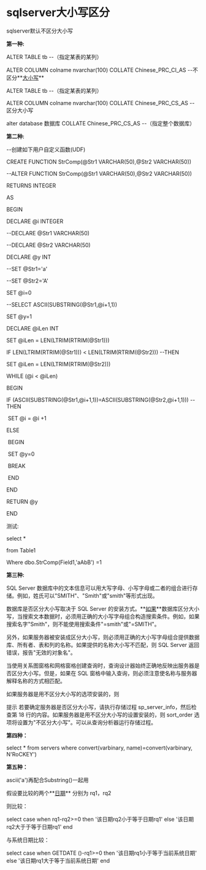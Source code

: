 # sqlserver大小写区分

sqlserver默认不区分大小写

**第一种:**

ALTER TABLE tb  --（指定某表的某列）



ALTER COLUMN colname nvarchar(100) COLLATE Chinese_PRC_CI_AS      --不区分**[大小写](https://outofmemory.cn/tag/17955.html)**

ALTER TABLE tb  --（指定某表的某列）

ALTER COLUMN colname nvarchar(100) COLLATE Chinese_PRC_CS_AS     --区分大小写

alter database 数据库 COLLATE Chinese_PRC_CS_AS --（指定整个数据库）

**第二种:**

--创建如下用户自定义函数(UDF)



CREATE FUNCTION StrComp(@Str1 VARCHAR(50),@Str2 VARCHAR(50))

--ALTER FUNCTION StrComp(@Str1 VARCHAR(50),@Str2 VARCHAR(50))

RETURNS INTEGER

AS

BEGIN

 DECLARE @i INTEGER

 --DECLARE @Str1 VARCHAR(50)

 --DECLARE @Str2 VARCHAR(50)

 DECLARE @y INT

 --SET @Str1='a'

 --SET @Str2='A'

 SET @i=0

 --SELECT ASCII(SUBSTRING(@Str1,@i+1,1))

 SET @y=1

 DECLARE @iLen INT

 SET @iLen = LEN(LTRIM(RTRIM(@Str1)))

 IF LEN(LTRIM(RTRIM(@Str1))) < LEN(LTRIM(RTRIM(@Str2))) --THEN

   SET @iLen = LEN(LTRIM(RTRIM(@Str2)))

 WHILE (@i < @iLen)

  BEGIN

   IF (ASCII(SUBSTRING(@Str1,@i+1,1))=ASCII(SUBSTRING(@Str2,@i+1,1))) --THEN

​     SET @i = @i +1

   ELSE

​     BEGIN

​      SET @y=0

​      BREAK

​     END

   END

   RETURN @y

END

测试:

select *



from Table1

Where dbo.StrComp(Field1,'aAbB') =1

**第三种:**

SQL Server 数据库中的文本信息可以用大写字母、小写字母或二者的组合进行存储。例如，姓氏可以"SMITH"、"Smith"或"smith"等形式出现。

数据库是否区分大小写取决于 SQL Server 的安装方式。**[如果](https://outofmemory.cn/tag/169259.html)**数据库区分大小写，当搜索文本数据时，必须用正确的大小写字母组合构造搜索条件。例如，如果搜索名字"Smith"，则不能使用搜索条件"=smith"或"=SMITH"。

另外，如果服务器被安装成区分大小写，则必须用正确的大小写字母组合提供数据库、所有者、表和列的名称。如果提供的名称大小写不匹配，则 SQL Server 返回错误，报告"无效的对象名"。

当使用关系图窗格和网格窗格创建查询时，查询设计器始终正确地反映出服务器是否区分大小写。但是，如果在 SQL 窗格中输入查询，则必须注意使名称与服务器解释名称的方式相匹配。

如果服务器是用不区分大小写的选项安装的，则

提示  若要确定服务器是否区分大小写，请执行存储过程 sp_server_info，然后检查第 18 行的内容。如果服务器是用不区分大小写的设置安装的，则 sort_order 选项将设置为"不区分大小写"。可以从查询分析器运行存储过程。

**第四种：**

select * from servers where convert(varbinary, name)=convert(varbinary, N'RoCKEY')

**第五种：**

ascii('a')再配合Substring()一起用



假设要比较的两个**[日期](https://outofmemory.cn/tag/17065.html)** 分别为 rq1，rq2



则比较：

  select  case when rq1-rq2>=0 then  '该日期rq2小于等于日期rq1' else '该日期rq2大于于等于日期rq1'  end  

与系统日期比较：

select  case when GETDATE ()-rq1>=0 then  '该日期rq1小于等于当前系统日期' else '该日期rq1大于等于当前系统日期'  end